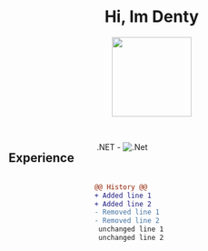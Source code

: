 <h1 align="center">
Hi, Im Denty </h1>

<p align=center>
  <img src="https://cdn3.emoji.gg/emojis/8807-sao-alicesip.png" height="140" width="140" />
</p>

<br>

<h2 align="left" style="display: inline-block; width: 30%;">Experience</h2>
<p style="display: inline-block; width: 68%; vertical-align: top;">
  .NET - <img src="https://img.shields.io/badge/.NET-5C2D91?style=for-the-badge&logo=.net&logoColor=white" alt=".Net">
</p>

<div style="display: inline-block; width: 68%; vertical-align: top; margin-left: 30%;">
  
```diff
@@ History @@
+ Added line 1
+ Added line 2
- Removed line 1
- Removed line 2
 unchanged line 1
 unchanged line 2
```
